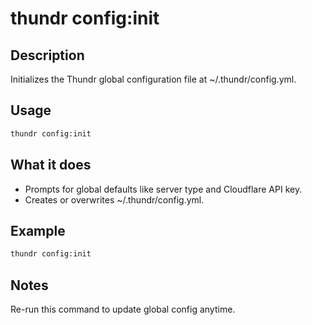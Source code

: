 # thundr config:init

## Description

Initializes the Thundr global configuration file at ~/.thundr/config.yml.

## Usage

```bash
thundr config:init
```

## What it does

- Prompts for global defaults like server type and Cloudflare API key.
- Creates or overwrites ~/.thundr/config.yml.

## Example

```bash
thundr config:init
```

## Notes

Re-run this command to update global config anytime.
